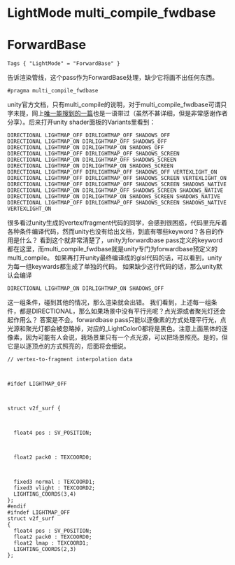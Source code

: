 

# LightMode multi_compile_fwdbase



# ForwardBase

```
Tags { "LightMode" = "ForwardBase" }
```

 告诉渲染管线，这个pass作为ForwardBase处理，缺少它将画不出任何东西。

```
#pragma multi_compile_fwdbase
```

 unity官方文档，只有multi_compile的说明，对于multi_compile_fwdbase可谓只字未提，网上[唯一能搜到的一篇](http://joeyfladderak.com/let-there-be-shadow/)也是一语带过（虽然不甚详细，但是非常感谢作者分享）。后来打开unity shader面板的Variants里看到：

```
DIRECTIONAL LIGHTMAP_OFF DIRLIGHTMAP_OFF SHADOWS_OFF
DIRECTIONAL LIGHTMAP_ON DIRLIGHTMAP_OFF SHADOWS_OFF
DIRECTIONAL LIGHTMAP_ON DIRLIGHTMAP_ON SHADOWS_OFF
DIRECTIONAL LIGHTMAP_OFF DIRLIGHTMAP_OFF SHADOWS_SCREEN
DIRECTIONAL LIGHTMAP_ON DIRLIGHTMAP_OFF SHADOWS_SCREEN
DIRECTIONAL LIGHTMAP_ON DIRLIGHTMAP_ON SHADOWS_SCREEN
DIRECTIONAL LIGHTMAP_OFF DIRLIGHTMAP_OFF SHADOWS_OFF VERTEXLIGHT_ON
DIRECTIONAL LIGHTMAP_OFF DIRLIGHTMAP_OFF SHADOWS_SCREEN VERTEXLIGHT_ON
DIRECTIONAL LIGHTMAP_OFF DIRLIGHTMAP_OFF SHADOWS_SCREEN SHADOWS_NATIVE
DIRECTIONAL LIGHTMAP_ON DIRLIGHTMAP_OFF SHADOWS_SCREEN SHADOWS_NATIVE
DIRECTIONAL LIGHTMAP_ON DIRLIGHTMAP_ON SHADOWS_SCREEN SHADOWS_NATIVE
DIRECTIONAL LIGHTMAP_OFF DIRLIGHTMAP_OFF SHADOWS_SCREEN SHADOWS_NATIVE VERTEXLIGHT_ON
```



很多看过unity生成的vertex/fragment代码的同学，会感到很困惑，代码里充斥着各种条件编译代码，然而unity也没有给出文档，到底有哪些keyword？各自的作用是什么？ 
看到这个就非常清楚了，unity为forwardbase pass定义的keyword都在这里，而multi_compile_fwdbase就是unity专门为forwardbase预定义的multi_compile。 
如果再打开unity最终编译成的glsl代码的话，可以看到，unity为每一组keywards都生成了单独的代码。 
如果缺少这行代码的话，那么unity默认会编译

```
DIRECTIONAL LIGHTMAP_ON DIRLIGHTMAP_ON SHADOWS_OFF
```

这一组条件，碰到其他的情况，那么渲染就会出错。 
我们看到，上述每一组条件，都是DIRECTIONAL，那么如果场景中没有平行光呢？点光源或者聚光灯还会起作用么？ 
答案是不会。forwardbase pass只能以逐像素的方式处理平行光，点光源和聚光灯都会被忽略掉，对应的_LightColor0都将是黑色。注意上面黑体的逐像素，因为可能有人会说，我场景里只有一个点光源，可以把场景照亮。是的，但它是以逐顶点的方式照亮的，后面将会细说。

```
// vertex-to-fragment interpolation data



#ifdef LIGHTMAP_OFF



struct v2f_surf {



  float4 pos : SV_POSITION;



  float2 pack0 : TEXCOORD0;



  fixed3 normal : TEXCOORD1;
  fixed3 vlight : TEXCOORD2;
  LIGHTING_COORDS(3,4)
};
#endif
#ifndef LIGHTMAP_OFF
struct v2f_surf 
{
  float4 pos : SV_POSITION;
  float2 pack0 : TEXCOORD0;
  float2 lmap : TEXCOORD1;
  LIGHTING_COORDS(2,3)
};
```